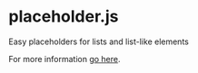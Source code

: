# placeholder.js
Easy placeholders for lists and list-like elements

For more information [go here](https://fylipp.github.io/placeholder.js/).
